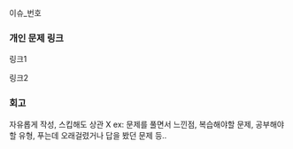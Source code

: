 이슈\_번호

### 개인 문제 링크

링크1

링크2

### 회고

자유롭게 작성, 스킵해도 상관 X
ex: 문제를 풀면서 느낀점, 복습해야할 문제, 공부해야할 유형, 푸는데 오래걸렸거나 답을 봤던 문제 등..
